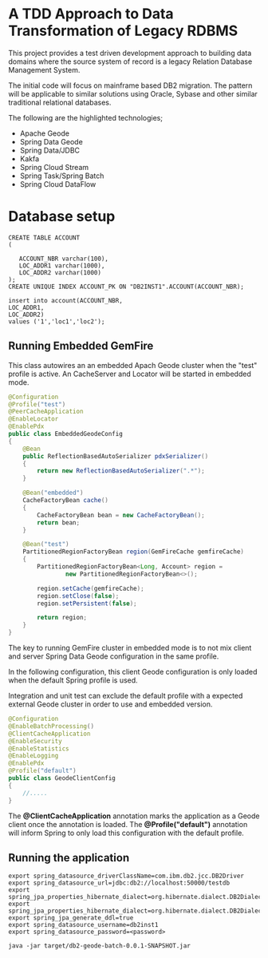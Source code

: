 
# A TDD Approach to Data Transformation of Legacy RDBMS

This project provides a test driven development approach to building
data domains where the source system of record is a legacy Relation Database
Management System.

The initial code will focus on mainframe based DB2 migration.
The pattern will be applicable to similar solutions using 
Oracle, Sybase and other similar traditional relational databases.

The following are the highlighted technologies;

- Apache Geode
- Spring Data Geode
- Spring Data/JDBC
- Kakfa
- Spring Cloud Stream
- Spring Task/Spring Batch
- Spring Cloud DataFlow

# Database setup

```postgres-sql
CREATE TABLE ACCOUNT
(

   ACCOUNT_NBR varchar(100),
   LOC_ADDR1 varchar(1000),
   LOC_ADDR2 varchar(1000)
);
CREATE UNIQUE INDEX ACCOUNT_PK ON "DB2INST1".ACCOUNT(ACCOUNT_NBR);

insert into account(ACCOUNT_NBR,
LOC_ADDR1,
LOC_ADDR2)
values ('1','loc1','loc2');
```


## Running Embedded GemFire

This class autowires an an embedded Apach Geode cluster when the
 "test" profile is active. An CacheServer and Locator will be started in embedded mode.

```java
@Configuration
@Profile("test")
@PeerCacheApplication
@EnableLocator
@EnablePdx
public class EmbeddedGeodeConfig
{
    @Bean
    public ReflectionBasedAutoSerializer pdxSerializer()
    {
        return new ReflectionBasedAutoSerializer(".*");
    }

    @Bean("embedded")
    CacheFactoryBean cache()
    {
        CacheFactoryBean bean = new CacheFactoryBean();
        return bean;
    }

    @Bean("test")
    PartitionedRegionFactoryBean region(GemFireCache gemfireCache)
    {
        PartitionedRegionFactoryBean<Long, Account> region =
                new PartitionedRegionFactoryBean<>();

        region.setCache(gemfireCache);
        region.setClose(false);
        region.setPersistent(false);

        return region;
    }
}
```



The key to running GemFire cluster in embedded mode is to not mix client and server 
Spring Data Geode configuration in the same profile.
  
In the following configuration, this client Geode configuration is only loaded when the 
default Spring profile is used.
  
Integration and unit test can exclude the default profile with 
a expected external Geode cluster in order to use and embedded version.
   
```java
@Configuration
@EnableBatchProcessing()
@ClientCacheApplication
@EnableSecurity
@EnableStatistics
@EnableLogging
@EnablePdx
@Profile("default")
public class GeodeClientConfig
{
    //.....
}
   ```

The **@ClientCacheApplication** annotation marks the application as a Geode client once the annotation is loaded.
The **@Profile("default")** annotation will inform Spring to only load this configuration with the default
profile.



## Running the application

```shell script
export spring_datasource_driverClassName=com.ibm.db2.jcc.DB2Driver
export spring_datasource_url=jdbc:db2://localhost:50000/testdb
export spring_jpa_properties_hibernate_dialect=org.hibernate.dialect.DB2Dialect 
export spring_jpa_properties_hibernate_dialect=org.hibernate.dialect.DB2Dialect 
export spring_jpa_generate_ddl=true
export spring_datasource_username=db2inst1
export spring_datasource_password=<password>

```

    java -jar target/db2-geode-batch-0.0.1-SNAPSHOT.jar
